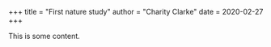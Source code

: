 +++
title = "First nature study"
author = "Charity Clarke"
date = 2020-02-27
+++

This is some content.
